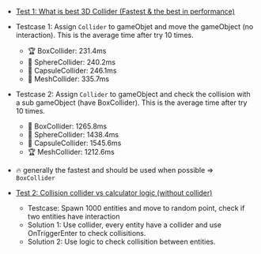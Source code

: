 - [Test 1: What is best 3D Collider (Fastest & the best in performance)](Testcase1.cs)
  
- Testcase 1: Assign `Collider` to gameObjet and move the gameObject (no interaction). This is the average time after try 10 times.
  - 🏆 BoxCollider: 231.4ms
  - 🔹 SphereCollider: 240.2ms
  - 🔹 CapsuleCollider: 246.1ms
  - 🔹 MeshCollider: 335.7ms
    
- Testcase 2: Assign `Collider` to gameObject and check the collision with a sub gameObject (have BoxCollider). This is the average time after try 10 times.
  - 🔹 BoxCollider: 1265.8ms
  - 🔹 SphereCollider: 1438.4ms
  - 🔹 CapsuleCollider: 1545.6ms
  - 🏆 MeshCollider: 1212.6ms
- 🔥 generally the fastest and should be used when possible =>  `BoxCollider`
  
- [Test 2: Collision collider vs calculator logic (without collider)]()
  
  - Testcase: Spawn 1000 entities and move to random point, check if two entities have interaction
  - Solution 1: Use collider, every entity have a collider and use OnTriggerEnter to check collisitions.
  - Solution 2: Use logic to check collisition between entities.

